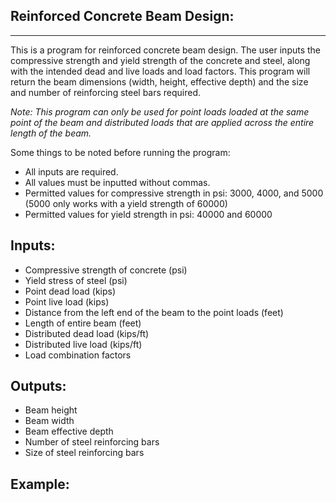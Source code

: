 Reinforced Concrete Beam Design:
-------------
-------------

This is a program for reinforced concrete beam design.
The user inputs the compressive strength and yield strength of the concrete and steel,
along with the intended dead and live loads and load factors.
This program will return the beam dimensions (width, height, effective depth)
and the size and number of reinforcing steel bars required.

*Note: This program can only be used for point loads loaded at the same point of the beam and distributed loads that are applied across the entire length of the beam.*

Some things to be noted before running the program:

- All inputs are required.
- All values must be inputted without commas.
- Permitted values for compressive strength in psi:
  3000, 4000, and 5000 (5000 only works with a yield strength of 60000)
- Permitted values for yield strength in psi:
  40000 and 60000


Inputs:
------

- Compressive strength of concrete (psi)
- Yield stress of steel (psi)
- Point dead load (kips)
- Point live load (kips)
- Distance from the left end of the beam to the point loads (feet)
- Length of entire beam (feet)
- Distributed dead load (kips/ft)
- Distributed live load (kips/ft)
- Load combination factors


Outputs:
------

- Beam height
- Beam width
- Beam effective depth
- Number of steel reinforcing bars
- Size of steel reinforcing bars


Example:
-----
